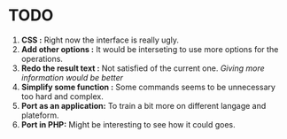 # TODO

1. __CSS :__ Right now the interface is really ugly.
2. __Add other options :__ It would be interseting to use more options for the operations.
3. __Redo the result text :__ Not satisfied of the current one. *Giving more information would be better*
4. __Simplify some function :__ Some commands seems to be unnecessary too hard and complex.
5. __Port as an application:__ To train a bit more on different langage and plateform.
6. __Port in PHP:__ Might be interesting to see how it could goes.

